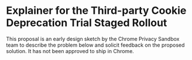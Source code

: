 # Explainer for the Third-party Cookie Deprecation Trial Staged Rollout

This proposal is an early design sketch by the Chrome Privacy Sandbox team to describe the problem below and solicit feedback on the proposed solution. It has not been approved to ship in Chrome.
